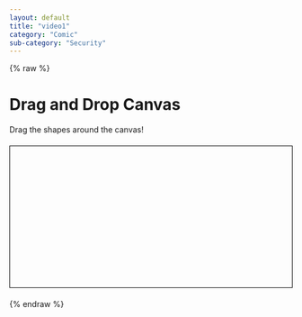 ```yaml
---
layout: default
title: "video1"
category: "Comic"
sub-category: "Security"
---
```

{% raw %}
<h1>Drag and Drop Canvas</h1>
<p>Drag the shapes around the canvas!</p>

<canvas id="myCanvas" width="800" height="400" style="border:1px solid #000000;"></canvas>

<script>
    const canvas = document.getElementById('myCanvas');
    const ctx = canvas.getContext('2d');
    let shapes = [
        { x: 50, y: 50, width: 100, height: 100, color: 'red', isDragging: false },
        { x: 200, y: 50, width: 100, height: 100, color: 'green', isDragging: false },
        { x: 350, y: 50, width: 100, height: 100, color: 'blue', isDragging: false }
    ];
    let dragIndex = -1;

    function drawShapes() {
        ctx.clearRect(0, 0, canvas.width, canvas.height);
        shapes.forEach(shape => {
            ctx.fillStyle = shape.color;
            ctx.fillRect(shape.x, shape.y, shape.width, shape.height);
        });
    }

    function getMousePos(canvas, evt) {
        const rect = canvas.getBoundingClientRect();
        return {
            x: evt.clientX - rect.left,
            y: evt.clientY - rect.top
        };
    }

    function isMouseInShape(mouse, shape) {
        return mouse.x > shape.x && mouse.x < shape.x + shape.width &&
               mouse.y > shape.y && mouse.y < shape.y + shape.height;
    }

    canvas.addEventListener('mousedown', (evt) => {
        const mousePos = getMousePos(canvas, evt);
        shapes.forEach((shape, index) => {
            if (isMouseInShape(mousePos, shape)) {
                shape.isDragging = true;
                dragIndex = index;
            }
        });
    });

    canvas.addEventListener('mousemove', (evt) => {
        if (dragIndex !== -1) {
            const mousePos = getMousePos(canvas, evt);
            const shape = shapes[dragIndex];
            shape.x = mousePos.x - shape.width / 2;
            shape.y = mousePos.y - shape.height / 2;
            drawShapes();
        }
    });

    canvas.addEventListener('mouseup', () => {
        if (dragIndex !== -1) {
            shapes[dragIndex].isDragging = false;
            dragIndex = -1;
        }
    });

    canvas.addEventListener('mouseout', () => {
        if (dragIndex !== -1) {
            shapes[dragIndex].isDragging = false;
            dragIndex = -1;
        }
    });

    drawShapes();
</script>

<style>
    canvas {
        display: block;
        margin: 20px auto;
    }
</style>
{% endraw %}
